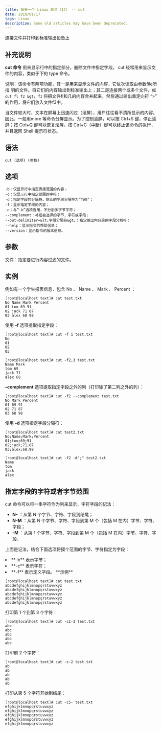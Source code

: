 ```yaml
---
title: 每天一个 Linux 命令（17） -- cut
date: 2018/01/17
tags: Linux
description: Some old articles may have been deprecated.
---
```


连接文件并打印到标准输出设备上

## 补充说明

**cut 命令** 用来显示行中的指定部分，删除文件中指定字段。 cut 经常用来显示文件的内容，类似于下的 type 命令。

说明：该命令有两项功能，其一是用来显示文件的内容，它依次读取由参数file所指 明的文件，将它们的内容输出到标准输出上；其二是连接两个或多个文件，如 `cut fl f2 &gt; f3` 将把文件fl和几的内容合并起来，然后通过输出重定向符 “&gt;” 的作用，将它们放入文件f3中。

当文件较大时，文本在屏幕上迅速闪过（滚屏），用户往往看不清所显示的内容。因此，一般用more 等命令分屏显示。为了控制滚屏，可以按 Ctrl+S 键，停止滚屏；按 Ctrl+Q 键可以恢复滚屏。按 Ctrl+C（中断）键可以终止该命令的执行，并且返回 Shell 提示符状态。

## 语法

``` plain
cut (选项) (参数)
```
## 选项

``` plain
-b：仅显示行中指定直接范围的内容；
-c：仅显示行中指定范围的字符；
-d：指定字段的分隔符，默认的字段分隔符为“TAB”；
-f：显示指定字段的内容；
-n：与“-b”选项连用，不分割多字节字符；
--complement：补足被选择的字节、字符或字段；
--out-delimiter=&lt;字段分隔符&gt;：指定输出内容是的字段分割符；
--help：显示指令的帮助信息；
--version：显示指令的版本信息。
```
## 参数

文件：指定要进行内容过滤的文件。

## 实例

例如有一个学生报表信息，包含 No 、 Name 、 Mark 、 Percent ：

``` plain
[root@localhost text]# cat test.txt
No Name Mark Percent
01 tom 69 91
02 jack 71 87
03 alex 68 98
```
使用  **-f**  选项提取指定字段：

``` plain
[root@localhost text]# cut -f 1 test.txt
No
01
02
03
```
``` plain
[root@localhost text]# cut -f2,3 test.txt
Name Mark
tom 69
jack 71
alex 68
```
 **–complement**  选项提取指定字段之外的列（打印除了第二列之外的列）：

``` plain
[root@localhost text]# cut -f2 --complement test.txt
No Mark Percent
01 69 91
02 71 87
03 68 98
```
使用  **-d**  选项指定字段分隔符：

``` plain
[root@localhost text]# cat test2.txt
No;Name;Mark;Percent
01;tom;69;91
02;jack;71;87
03;alex;68;98
```
``` plain
[root@localhost text]# cut -f2 -d";" test2.txt
Name
tom
jack
alex
```
## 指定字段的字符或者字节范围

cut 命令可以将一串字符作为列来显示，字符字段的记法：

- **N-** ：从第 N 个字节、字符、字段到结尾；
- **N-M** ：从第 N 个字节、字符、字段到第 M 个（包括 M 在内）字节、字符、字段；
- **-M** ：从第 1 个字节、字符、字段到第 M 个（包括 M 在内）字节、字符、字段。

上面是记法，结合下面选项将摸个范围的字节、字符指定为字段：

<li>**-b**  表示字节；
</li>
<li>**-c**  表示字符；
</li>
<li>**-f**  表示定义字段。
**示例**
</li>

``` plain
[root@localhost text]# cat test.txt
abcdefghijklmnopqrstuvwxyz
abcdefghijklmnopqrstuvwxyz
abcdefghijklmnopqrstuvwxyz
abcdefghijklmnopqrstuvwxyz
abcdefghijklmnopqrstuvwxyz
```
打印第 1 个到第 3 个字符：

``` plain
[root@localhost text]# cut -c1-3 test.txt
abc
abc
abc
abc
abc
```
打印前 2 个字符：

``` plain
[root@localhost text]# cut -c-2 test.txt
ab
ab
ab
ab
ab
```
打印从第 5 个字符开始到结尾：

``` plain
[root@localhost text]# cut -c5- test.txt
efghijklmnopqrstuvwxyz
efghijklmnopqrstuvwxyz
efghijklmnopqrstuvwxyz
efghijklmnopqrstuvwxyz
efghijklmnopqrstuvwxyz
```
